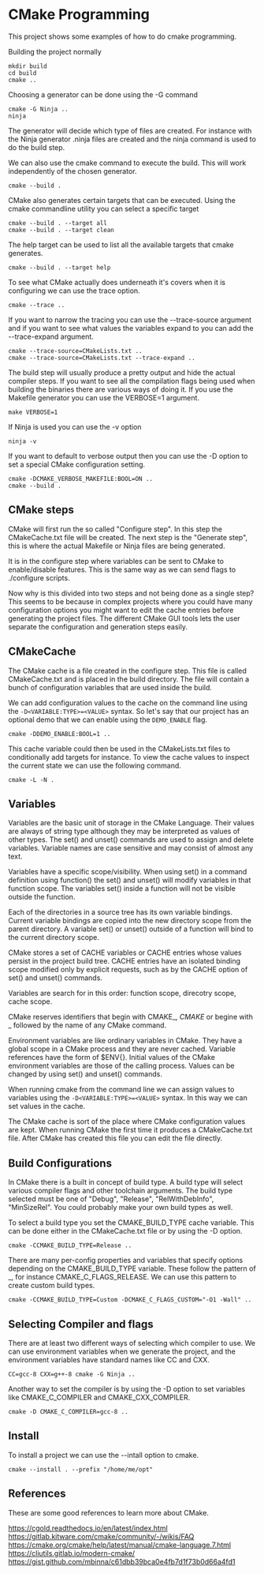 CMake Programming
================
This project shows some examples of how to do cmake programming.

Building the project normally

```
mkdir build
cd build
cmake ..
```

Choosing a generator can be done using the -G command

```
cmake -G Ninja ..
ninja
```

The generator will decide which type of files are created. For instance with the Ninja generator .ninja files are created and the ninja command is used to do the build step.

We can also use the cmake command to execute the build. This will work independently of the chosen generator.

```
cmake --build .
```

CMake also generates certain targets that can be executed. Using the cmake commandline utility you can select a specific target

```
cmake --build . --target all
cmake --build . --target clean
```

The help target can be used to list all the available targets that cmake generates.

```
cmake --build . --target help
```

To see what CMake actually does underneath it's covers when it is configuring we can use the trace option.

```
cmake --trace ..
```

If you want to narrow the tracing you can use the --trace-source argument and if you want to see what values the variables expand to you can add the --trace-expand argument.

```
cmake --trace-source=CMakeLists.txt .. 
cmake --trace-source=CMakeLists.txt --trace-expand ..
```

The build step will usually produce a pretty output and hide the actual compiler steps. If you want to see all the compilation flags being used when building the binaries there are various ways of doing it. If you use the Makefile generator you can use the VERBOSE=1 argument.

```
make VERBOSE=1
```

If Ninja is used you can use the -v option

```
ninja -v
```

If you want to default to verbose output then you can use the -D option to set a special CMake configuration setting.

```
cmake -DCMAKE_VERBOSE_MAKEFILE:BOOL=ON ..
cmake --build .
```

CMake steps
------------
CMake will first run the so called "Configure step". In this step the CMakeCache.txt file will be created. The next step is the "Generate step", this is where the actual Makefile or Ninja files are being generated.

It is in the configure step where variables can be sent to CMake to enable/disable features. This is the same way as we can send flags to ./configure scripts.

Now why is this divided into two steps and not being done as a single step? This seems to be because in complex projects where you could have many configuration options you might want to edit the cache entries before generating the project files. The different CMake GUI tools lets the user separate the configuration and generation steps easily.

CMakeCache
----------
The CMake cache is a file created in the configure step. This file is called CMakeCache.txt and is placed in the build directory. The file will contain a bunch of configuration variables that are used inside the build.

We can add configuration values to the cache on the command line using the `-D<VARIABLE:TYPE>=<VALUE>` syntax. So let's say that our project has an optional demo that we can enable using the `DEMO_ENABLE` flag.

```
cmake -DDEMO_ENABLE:BOOL=1 ..
```

This cache variable could then be used in the CMakeLists.txt files to conditionally add targets for instance. To view the cache values to inspect the current state we can use the following command.

```
cmake -L -N .
```

Variables
---------
Variables are the basic unit of storage in the CMake Language. Their values are always of string type although they may be interpreted as values of other types. The set() and unset() commands are used to assign and delete variables. Variable names are case sensitive and may consist of almost any text.

Variables have a specific scope/visibility. When using set() in a command definition using function() the set() and unset() will modify variables in that function scope. The variables set() inside a function will not be visible outside the function.

Each of the directories in a source tree has its own variable bindings. Current variable bindings are copied into the new directory scope from the parent directory. A variable set() or unset() outside of a function will bind to the current directory scope.

CMake stores a set of CACHE variables or CACHE entries whose values persist in the project build tree. CACHE entries have an isolated binding scope modified only by explicit requests, such as by the CACHE option of set() and unset() commands.

Variables are search for in this order: function scope, direcotry scope, cache scope.

CMake reserves identifiers that begin with CMAKE_, _CMAKE_ or begine with _ followed by the name of any CMake command.

Environment variables are like ordinary variables in CMake. They have a global scope in a CMake process and they are never cached. Variable references have the form of $ENV{<name>}. Initial values of the CMake environment variables are those of the calling process. Values can be changed by using set() and unset() commands.

When running cmake from the command line we can assign values to variables using the `-D<VARIABLE:TYPE>=<VALUE>` syntax. In this way we can set values in the cache.

The CMake cache is sort of the place where CMake configuration values are kept. When running CMake the first time it produces a CMakeCache.txt file. After CMake has created this file you can edit the file directly.

Build Configurations
--------------------
In CMake there is a built in concept of build type. A build type will select various compiler flags and other toolchain arguments. The build type selected must be one of "Debug", "Release", "RelWithDebInfo", "MinSizeRel". You could probably make your own build types as well.

To select a build type you set the CMAKE_BUILD_TYPE cache variable. This can be done either in the CMakeCache.txt file or by using the -D option.

```
cmake -CCMAKE_BUILD_TYPE=Release ..
```

There are many per-config properties and variables that specify options depending on the CMAKE_BUILD_TYPE variable. These follow the pattern of <VARIABLE>_<CONFIG>, for instance CMAKE_C_FLAGS_RELEASE. We can use this pattern to create custom build types.

```
cmake -CCMAKE_BUILD_TYPE=Custom -DCMAKE_C_FLAGS_CUSTOM="-O1 -Wall" ..
```

Selecting Compiler and flags
----------------------------
There are at least two different ways of selecting which compiler to use. We can use environment variables when we generate the project, and the environment variables have standard names like CC and CXX.

```
CC=gcc-8 CXX=g++-8 cmake -G Ninja ..
```

Another way to set the compiler is by using the -D option to set variables like CMAKE_C_COMPILER and CMAKE_CXX_COMPILER.

```
cmake -D CMAKE_C_COMPILER=gcc-8 ..
```

Install
-------
To install a project we can use the --intall option to cmake.

```
cmake --install . --prefix "/home/me/opt"
```

References
----------
These are some good references to learn more about CMake.

https://cgold.readthedocs.io/en/latest/index.html
https://gitlab.kitware.com/cmake/community/-/wikis/FAQ
https://cmake.org/cmake/help/latest/manual/cmake-language.7.html
https://cliutils.gitlab.io/modern-cmake/
https://gist.github.com/mbinna/c61dbb39bca0e4fb7d1f73b0d66a4fd1
